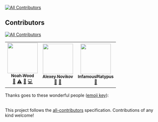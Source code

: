 <!-- ALL-CONTRIBUTORS-BADGE:START - Do not remove or modify this section -->
[![All Contributors](https://img.shields.io/badge/all_contributors-2-orange.svg?style=flat-square)](#contributors-)
<!-- ALL-CONTRIBUTORS-BADGE:END -->

## Contributors
<!-- ALL-CONTRIBUTORS-BADGE:START - Do not remove or modify this section -->
[![All Contributors](https://img.shields.io/badge/all_contributors-1-orange.svg?style=flat-square)](#contributors-)
<!-- ALL-CONTRIBUTORS-LIST:START - Do not remove or modify this section -->
<!-- prettier-ignore-start -->
<!-- markdownlint-disable -->
<table>
  <tr>
    <td align="center"><a href="https://github.com/NoahGWood"><img src="https://avatars3.githubusercontent.com/u/26890744?v=4?s=100" width="100px;" alt=""/><br /><sub><b>Noah Wood</b></sub></a><br /><a href="#tool-NoahGWood" title="Tools">🔧</a> <a href="https://github.com/Spooky-Manufacturing/8Q/commits?author=NoahGWood" title="Tests">⚠️</a> <a href="https://github.com/Spooky-Manufacturing/8Q/commits?author=NoahGWood" title="Documentation">📖</a> <a href="https://github.com/Spooky-Manufacturing/8Q/commits?author=NoahGWood" title="Code">💻</a></td>
    <td align="center"><a href="https://github.com/crtag"><img src="https://avatars.githubusercontent.com/u/120391?v=4?s=100" width="100px;" alt=""/><br /><sub><b>Alexey Novikov</b></sub></a><br /><a href="https://github.com/Spooky-Manufacturing/8Q/commits?author=crtag" title="Documentation">📖</a> <a href="#projectManagement-crtag" title="Project Management">📆</a></td>
    <td align="center"><a href="https://github.com/InfamousPlatypus"><img src="https://avatars.githubusercontent.com/u/45645300?v=4?s=100" width="100px;" alt=""/><br /><sub><b>InfamousPlatypus</b></sub></a><br /><a href="https://github.com/Spooky-Manufacturing/8Q/commits?author=InfamousPlatypus" title="Documentation">📖</a></td>
  </tr>
</table>

<!-- markdownlint-restore -->
<!-- prettier-ignore-end -->

<!-- ALL-CONTRIBUTORS-LIST:END -->
<!-- ALL-CONTRIBUTORS-BADGE:END -->

Thanks goes to these wonderful people ([emoji key](https://allcontributors.org/docs/en/emoji-key)):

<!-- ALL-CONTRIBUTORS-LIST:START - Do not remove or modify this section -->
<!-- prettier-ignore-start -->
<!-- markdownlint-disable -->
<table>
</table>

<!-- markdownlint-enable -->
<!-- prettier-ignore-end -->
<!-- ALL-CONTRIBUTORS-LIST:END -->

This project follows the [all-contributors](https://github.com/all-contributors/all-contributors) specification. Contributions of any kind welcome!

